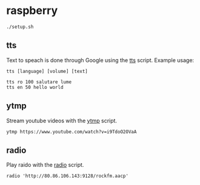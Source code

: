 # raspberry

```
./setup.sh
```

## tts

Text to speach is done through Google using the [tts](/raspberry/tts) script.
Example usage:

```
tts [language] [volume] [text]

tts ro 100 salutare lume
tts en 50 hello world
```

## ytmp

Stream youtube videos with the [ytmp](/raspberry/ytmp) script.

```
ytmp https://www.youtube.com/watch?v=i9TdoO2OVaA
```

## radio

Play raido with the [radio](/raspberry/radio) script.

```
radio 'http://80.86.106.143:9128/rockfm.aacp'
```
